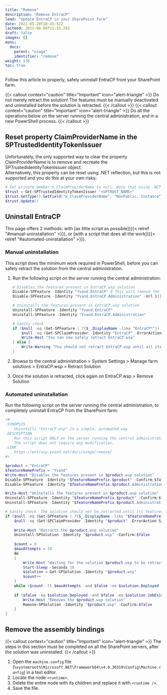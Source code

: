 ```yaml
---
title: "Remove"
description: "Remove EntraCP"
lead: "Update EntraCP in your SharePoint farm"
date: 2021-05-20T10:45:52Z
lastmod: 2021-08-06T11:15:29Z
draft: false
images: []
menu:
  docs:
    parent: "usage"
    identifier: "remove"
weight: 130
toc: true
---
```


Follow this article to properly, safely uninstall EntraCP from your SharePoint farm.  

{{< callout context="caution" title="Important" icon="alert-triangle" >}} Do not merely retract the solution! The features must be manually deactivated and uninstalled before the solution is retracted. {{< /callout >}}
{{< callout context="caution" title="Important" icon="alert-triangle" >}} Do all the operations below on the server running the central administration, and in a new PowerShell process. {{< /callout >}}

## Reset property ClaimProviderName in the SPTrustedIdentityTokenIssuer

Unfortunately, the only supported way to clear the property ClaimProviderName is to remove and recreate the SPTrustedIdentityTokenIssuer object.  
Alternatively, this property can be reset using .NET reflection, but this is not supported and you do this at your own risks:

```powershell
# Set private member m_ClaimProviderName to null. Note that using .NET reflection on SharePoint objects is not supported and you do this at your own risks
$trust = Get-SPTrustedIdentityTokenIssuer "<SPTRUST_NAME>"
$trust.GetType().GetField("m_ClaimProviderName", "NonPublic, Instance").SetValue($trust, $null)
$trust.Update()
```

## Uninstall EntraCP

This page offers 2 methods: with [as little script as possible]({{< relref "#manual-uninstallation" >}}), or [with a script that does all the work]({{< relref "#automated-uninstallation" >}}).

### Manual uninstallation

This script does the minimum work required in PowerShell, before you can safely retract the solution from the central administration.  

1. Run the following script on the server running the central administration:

    ```powershell
    # Disables the features present in EntraCP.wsp solution
    Disable-SPFeature -Identity "Yvand.EntraCP" # This will remove the claims provider from the farm
    Disable-SPFeature -Identity "Yvand.EntraCP.Administration" -Url $([Microsoft.SharePoint.Administration.SPAdministrationWebApplication]::Local.Url)

    # Uninstalls the features present in EntraCP.wsp solution
    Uninstall-SPFeature -Identity "Yvand.EntraCP"
    Uninstall-SPFeature -Identity "Yvand.EntraCP.Administration"

    # Sanity check
    if ($null -eq (Get-SPFeature | ?{$_.DisplayName -like "EntraCP*"}) -and
        $null -eq (Get-SPClaimProvider -Identity "EntraCP" -ErrorAction SilentlyContinue)) {
        Write-Host "You can now safely retract EntraCP.wsp"
    } else {
        Write-Warning "You should not retract EntraCP.wsp until all its features and its claims provider are properly removed. You won't be able to do it after you retracted the solution, unless you redeploy the solution"
    }
    ```

1. Browse to the central administration > System Settings > Manage farm solutions > EntraCP.wsp > Retract Solution
1. Once the solution is retracted, click again on EntraCP.wsp > Remove Solution

### Automated uninstallation

Run the following script on the server running the central administration, to completely uninstall EntraCP from the SharePoint farm:

```powershell
<#
.SYNOPSIS
    Uninstalls "EntraCP.wsp" in a simple, automated way
.DESCRIPTION
    Run this script ONLY on the server running the central administration, in a new PowerShell process.
    The script does not require any modification.
.LINK
    https://entracp.yvand.net/docs/usage/remove/
#>

$product = "EntraCP"
$featureNamePrefix = "Yvand"
Write-Host "Disables the features present in $product.wsp solution"
Disable-SPFeature -Identity "$featureNamePrefix.$product" -Confirm:$false # This will remove the claims provider from the farm
Disable-SPFeature -Identity "$featureNamePrefix.$product.Administration" -Url $([Microsoft.SharePoint.Administration.SPAdministrationWebApplication]::Local.Url) -Confirm:$false

Write-Host "Uninstalls the features present in $product.wsp solution"
Uninstall-SPFeature -Identity "$featureNamePrefix.$product" -Confirm:$false
Uninstall-SPFeature -Identity "$featureNamePrefix.$product.Administration" -Confirm:$false

# Sanity check: The solution should not be retracted until its features are properly removed, because it cannot be done afterward
if ($null -eq (Get-SPFeature | ?{$_.DisplayName -like "$featureNamePrefix.$product*"}) -and
    $null -eq (Get-SPClaimProvider -Identity "$product" -ErrorAction SilentlyContinue)) {
    
    Write-Host "Retracts the $product.wsp solution"
    Uninstall-SPSolution -Identity "$product.wsp" -Confirm:$false
    
    $count = 0
    $maxAttempts = 10
    do
    {
        Write-Host "Waiting for the solution $product.wsp to be retracted..."
        Start-Sleep -Seconds 10
        $solution = Get-SPSolution -Identity "$product.wsp"
        $count++
    }
    while ($count -lt $maxAttempts -and $false -ne $solution.Deployed -and $false -ne $solution.JobExists)
    
    if ($false -eq $solution.Deployed -and $false -eq $solution.JobExists) {
        Write-Host "Removes the $product.wsp solution"
        Remove-SPSolution -Identity "$product.wsp" -Confirm:$false
    }
}
```

## Remove the assembly bindings

{{< callout context="caution" title="Important" icon="alert-triangle" >}} The steps in this section must be completed on all the SharePoint servers, after the solution was uninstalled. {{< /callout >}}

1. Open the `machine.config` file (`%systemroot%\Microsoft.NET\Framework64\v4.0.30319\Config\Machine.config`) in a text editor.
1. Locate the node `<runtime>`.
1. Delete the entire node with its children and replace it with `<runtime />`.
1. Save the file.
